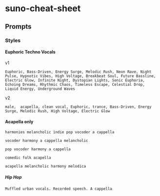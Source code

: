 # suno-cheat-sheet

## Prompts

### Styles

#### Euphoric Techno Vocals

v1
```
Euphoric, Bass-Driven, Energy Surge, Melodic Rush, Neon Rave, Night Pulse, Hypnotic Vibes, High Voltage, Breakbeat Soul, Future Bassline, Electric Glow, Infinite Night, Dystopian Lights, Sonic Euphoria, Echoing Dreams, Rhythmic Chaos, Timeless Escape, Celestial Drop, Liquid Energy, Underground Waves
```

v2
```
male,  acapella, clean vocal, Euphoric, trance, Bass-Driven, Energy Surge, Melodic Rush, High Voltage, Electric Glow
```



#### Acapella only
```
harmonies melancholic indie pop vocoder a cappella
```

```
vocoder harmony a cappella melancholic
```

```
pop vocoder harmony a cappella
```

```
comedic folk acapella
```

```
acapella melancholic harmony melodica
```

##### Hip Hop
```
Muffled urban vocals. Recorded speech. A cappella
```
